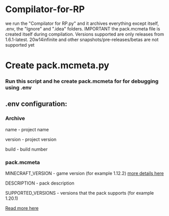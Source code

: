 # Compilator-for-RP

we run the "Compilator for RP.py" and it archives everything except itself, .env, the "Ignore" and ".idea" folders.
IMPORTANT the pack.mcmeta file is created itself during compilation. Versions supported are only releases from 1.6.1-latest. 20w14infinite and other snapshots/pre-releases/betas are not supported yet

# Create pack.mcmeta.py
### Run this script and he create pack.mcmeta for for debugging using .env

## .env configuration:
### Archive

name - project name

version - project version

build - build number

### pack.mcmeta
MINECRAFT_VERSION - game version (for example 1.12.2) [more details here](https://minecraft.wiki/w/Pack_format)

DESCRIPTION - pack description

SUPPORTED_VERSIONS - versions that the pack supports (for example 1.20.1)

[Read more here](https://minecraft.wiki/w/Pack.mcmeta)

